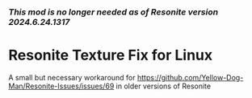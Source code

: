### *This mod is no longer needed as of Resonite version 2024.6.24.1317*

# Resonite Texture Fix for Linux

A small but necessary workaround for https://github.com/Yellow-Dog-Man/Resonite-Issues/issues/69 in older versions of Resonite
